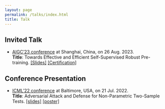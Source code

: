 ```yaml
---
layout: page
permalink: /talks/index.html
title: Talk
---
```


## Invited Talk
- [AIGC’23 conference](https://icaigc.org/) at Shanghai, China, on 26 Aug. 2023. <br/>
**Title**: Towards Effective and Efficient Self-Supervised Robust Pre-training. [[Slides]](/file/talk/Slides_AIGC23_Aug_26th_Formal.pdf) [[Certification]](/file/Certificate%20of%20invited%20speaker-Dr.%20XIlie%20Xu.pdf) 

## Conference Presentation
- [ICML’22 conference](https://icml.cc/Conferences/2022) at Baltimore, USA, on 21 Jul. 2022. <br/>
**Title**: Adversarial Attack and Defense for Non-Parametric Two-Sample Tests. [[slides]](https://icml.cc/media/icml-2022/Slides/17058_EBEjIND.pdf) [[poster]](https://icml.cc/media/PosterPDFs/ICML%202022/aba3b6fd5d186d28e06ff97135cade7f.png?t=1657264555.9033003)
